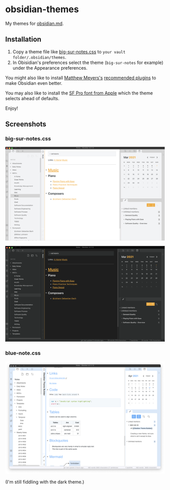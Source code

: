 # obsidian-themes

My themes for [obsidian.md](https://obsidian.md/).

## Installation

1. Copy a theme file like [big-sur-notes.css](/big-sur-notes.css) to `your vault folder/.obsidian/themes`.
2. In Obisidian's preferences select the theme (`big-sur-notes` for example) under the Appearance preferences.

You might also like to install [Matthew Meyers's](https://github.com/mgmeyers/) [recommended plugins](https://github.com/mgmeyers/obsidian-california-coast-theme#recommended-plugins) to make Obsidian even better.

You may also like to install the [SF Pro font from Apple](https://developer.apple.com/fonts/) which the theme selects ahead of defaults.

Enjoy!

## Screenshots

### big-sur-notes.css

![Light Screenshot](/Screenshot-notes-light.png?raw=true "Light")

![Dark Screenshot](/Screenshot-notes-dark.png?raw=true "Dark")

### blue-note.css

![Light Screenshot](/Screenshot-blue-note-light.png?raw=true "Light")

(I'm still fiddling with the dark theme.)

